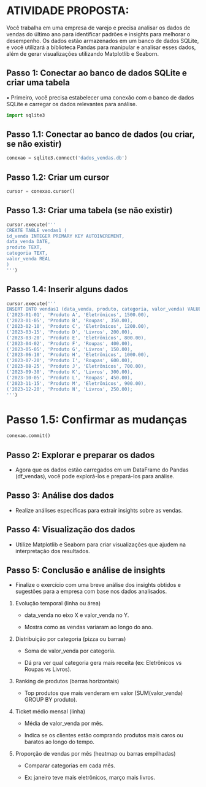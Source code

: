 # ATIVIDADE PROPOSTA:

Você trabalha em uma empresa de varejo e precisa analisar os dados de vendas do último ano
para identificar padrões e insights para melhorar o desempenho. Os dados estão armazenados
em um banco de dados SQLite, e você utilizará a biblioteca Pandas para manipular e analisar
esses dados, além de gerar visualizações utilizando Matplotlib e Seaborn.

## Passo 1: Conectar ao banco de dados SQLite e criar uma tabela
• Primeiro, você precisa estabelecer uma conexão com o banco de dados SQLite e carregar
os dados relevantes para análise.

```python
import sqlite3
```

## Passo 1.1: Conectar ao banco de dados (ou criar, se não existir)

```python
conexao = sqlite3.connect('dados_vendas.db')
```

## Passo 1.2: Criar um cursor

```python
cursor = conexao.cursor()
```

## Passo 1.3: Criar uma tabela (se não existir)

```python
cursor.execute('''
CREATE TABLE vendas1 (
id_venda INTEGER PRIMARY KEY AUTOINCREMENT,
data_venda DATE,
produto TEXT,
categoria TEXT,
valor_venda REAL
)
''')
```

## Passo 1.4: Inserir alguns dados

```python
cursor.execute('''
INSERT INTO vendas1 (data_venda, produto, categoria, valor_venda) VALUES
('2023-01-01', 'Produto A', 'Eletrônicos', 1500.00),
('2023-01-05', 'Produto B', 'Roupas', 350.00),
('2023-02-10', 'Produto C', 'Eletrônicos', 1200.00),
('2023-03-15', 'Produto D', 'Livros', 200.00),
('2023-03-20', 'Produto E', 'Eletrônicos', 800.00),
('2023-04-02', 'Produto F', 'Roupas', 400.00),
('2023-05-05', 'Produto G', 'Livros', 150.00),
('2023-06-10', 'Produto H', 'Eletrônicos', 1000.00),
('2023-07-20', 'Produto I', 'Roupas', 600.00),
('2023-08-25', 'Produto J', 'Eletrônicos', 700.00),
('2023-09-30', 'Produto K', 'Livros', 300.00),
('2023-10-05', 'Produto L', 'Roupas', 450.00),
('2023-11-15', 'Produto M', 'Eletrônicos', 900.00),
('2023-12-20', 'Produto N', 'Livros', 250.00);
''') 
```

# Passo 1.5: Confirmar as mudanças
```python
conexao.commit()
```

## Passo 2: Explorar e preparar os dados
* Agora que os dados estão carregados em um DataFrame do Pandas (df_vendas), você
pode explorá-los e prepará-los para análise.

## Passo 3: Análise dos dados
* Realize análises específicas para extrair insights sobre as vendas.

## Passo 4: Visualização dos dados
* Utilize Matplotlib e Seaborn para criar visualizações que ajudem na interpretação dos
resultados.

## Passo 5: Conclusão e análise de insights
* Finalize o exercício com uma breve análise dos insights obtidos e sugestões para a empresa com base nos dados analisados.


1. Evolução temporal (linha ou área)

    * data_venda no eixo X e valor_venda no Y.

    * Mostra como as vendas variaram ao longo do ano.

2. Distribuição por categoria (pizza ou barras)

    * Soma de valor_venda por categoria.

    * Dá pra ver qual categoria gera mais receita (ex: Eletrônicos vs Roupas vs Livros).

3. Ranking de produtos (barras horizontais)

    * Top produtos que mais venderam em valor (SUM(valor_venda) GROUP BY produto).

4. Ticket médio mensal (linha)

    * Média de valor_venda por mês.

    * Indica se os clientes estão comprando produtos mais caros ou baratos ao longo do tempo.

5. Proporção de vendas por mês (heatmap ou barras empilhadas)

    * Comparar categorias em cada mês.

    * Ex: janeiro teve mais eletrônicos, março mais livros.